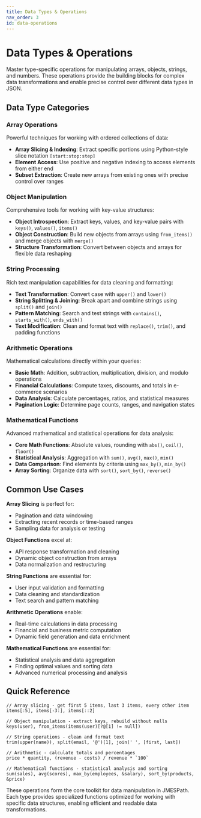 ```yaml
---
title: Data Types & Operations
nav_order: 3
id: data-operations
---
```


# Data Types & Operations

Master type-specific operations for manipulating arrays, objects, strings, and numbers. These operations provide the building blocks for complex data transformations and enable precise control over different data types in JSON.

## Data Type Categories

### Array Operations
Powerful techniques for working with ordered collections of data:

- **Array Slicing & Indexing**: Extract specific portions using Python-style slice notation `[start:stop:step]`
- **Element Access**: Use positive and negative indexing to access elements from either end
- **Subset Extraction**: Create new arrays from existing ones with precise control over ranges

### Object Manipulation
Comprehensive tools for working with key-value structures:

- **Object Introspection**: Extract keys, values, and key-value pairs with `keys()`, `values()`, `items()`
- **Object Construction**: Build new objects from arrays using `from_items()` and merge objects with `merge()`
- **Structure Transformation**: Convert between objects and arrays for flexible data reshaping

### String Processing
Rich text manipulation capabilities for data cleaning and formatting:

- **Text Transformation**: Convert case with `upper()` and `lower()`
- **String Splitting & Joining**: Break apart and combine strings using `split()` and `join()`
- **Pattern Matching**: Search and test strings with `contains()`, `starts_with()`, `ends_with()`
- **Text Modification**: Clean and format text with `replace()`, `trim()`, and padding functions

### Arithmetic Operations
Mathematical calculations directly within your queries:

- **Basic Math**: Addition, subtraction, multiplication, division, and modulo operations
- **Financial Calculations**: Compute taxes, discounts, and totals in e-commerce scenarios
- **Data Analysis**: Calculate percentages, ratios, and statistical measures
- **Pagination Logic**: Determine page counts, ranges, and navigation states

### Mathematical Functions
Advanced mathematical and statistical operations for data analysis:

- **Core Math Functions**: Absolute values, rounding with `abs()`, `ceil()`, `floor()`
- **Statistical Analysis**: Aggregation with `sum()`, `avg()`, `max()`, `min()`
- **Data Comparison**: Find elements by criteria using `max_by()`, `min_by()`
- **Array Sorting**: Organize data with `sort()`, `sort_by()`, `reverse()`

## Common Use Cases

**Array Slicing** is perfect for:
- Pagination and data windowing
- Extracting recent records or time-based ranges
- Sampling data for analysis or testing

**Object Functions** excel at:
- API response transformation and cleaning
- Dynamic object construction from arrays
- Data normalization and restructuring

**String Functions** are essential for:
- User input validation and formatting
- Data cleaning and standardization
- Text search and pattern matching

**Arithmetic Operations** enable:
- Real-time calculations in data processing
- Financial and business metric computation
- Dynamic field generation and data enrichment

**Mathematical Functions** are essential for:
- Statistical analysis and data aggregation
- Finding optimal values and sorting data
- Advanced numerical processing and analysis

## Quick Reference

```jmespath
// Array slicing - get first 5 items, last 3 items, every other item
items[:5], items[-3:], items[::2]

// Object manipulation - extract keys, rebuild without nulls
keys(user), from_items(items(user)[?@[1] != null])

// String operations - clean and format text
trim(upper(name)), split(email, '@')[1], join(' ', [first, last])

// Arithmetic - calculate totals and percentages
price * quantity, (revenue - costs) / revenue * `100`

// Mathematical functions - statistical analysis and sorting
sum(sales), avg(scores), max_by(employees, &salary), sort_by(products, &price)
```

These operations form the core toolkit for data manipulation in JMESPath. Each type provides specialized functions optimized for working with specific data structures, enabling efficient and readable data transformations.
